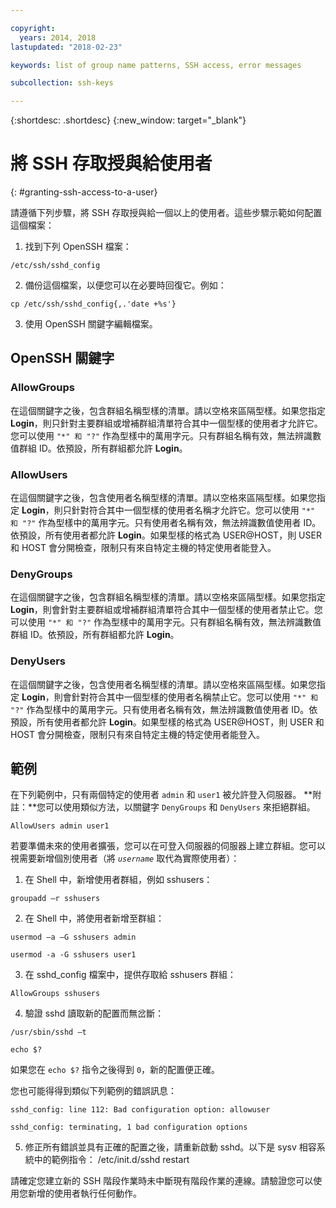 ```yaml
---

copyright:
  years: 2014, 2018
lastupdated: "2018-02-23"

keywords: list of group name patterns, SSH access, error messages

subcollection: ssh-keys

---
```


{:shortdesc: .shortdesc}
{:new_window: target="_blank"}

# 將 SSH 存取授與給使用者
{: #granting-ssh-access-to-a-user}

請遵循下列步驟，將 SSH 存取授與給一個以上的使用者。這些步驟示範如何配置這個檔案：

1. 找到下列 OpenSSH 檔案：
```
/etc/ssh/sshd_config
```

2. 備份這個檔案，以便您可以在必要時回復它。例如：
```
cp /etc/ssh/sshd_config{,.'date +%s'}
```

3. 使用 OpenSSH 關鍵字編輯檔案。


## OpenSSH 關鍵字

### AllowGroups

在這個關鍵字之後，包含群組名稱型樣的清單。請以空格來區隔型樣。如果您指定 **Login**，則只針對主要群組或增補群組清單符合其中一個型樣的使用者才允許它。您可以使用 `"*" 和 "?"` 作為型樣中的萬用字元。只有群組名稱有效，無法辨識數值群組 ID。依預設，所有群組都允許 **Login**。

### AllowUsers

在這個關鍵字之後，包含使用者名稱型樣的清單。請以空格來區隔型樣。如果您指定 **Login**，則只針對符合其中一個型樣的使用者名稱才允許它。您可以使用 `"*" 和 "?"` 作為型樣中的萬用字元。只有使用者名稱有效，無法辨識數值使用者 ID。依預設，所有使用者都允許 **Login**。如果型樣的格式為 USER@HOST，則 USER 和 HOST 會分開檢查，限制只有來自特定主機的特定使用者能登入。

### DenyGroups

在這個關鍵字之後，包含群組名稱型樣的清單。請以空格來區隔型樣。如果您指定 **Login**，則會針對主要群組或增補群組清單符合其中一個型樣的使用者禁止它。您可以使用 `"*" 和 "?"` 作為型樣中的萬用字元。只有群組名稱有效，無法辨識數值群組 ID。依預設，所有群組都允許 **Login**。

### DenyUsers

在這個關鍵字之後，包含使用者名稱型樣的清單。請以空格來區隔型樣。如果您指定 **Login**，則會針對符合其中一個型樣的使用者名稱禁止它。您可以使用 `"*" 和 "?"` 作為型樣中的萬用字元。只有使用者名稱有效，無法辨識數值使用者 ID。依預設，所有使用者都允許 **Login**。如果型樣的格式為 USER@HOST，則 USER 和 HOST 會分開檢查，限制只有來自特定主機的特定使用者能登入。

## 範例

在下列範例中，只有兩個特定的使用者 `admin` 和 `user1` 被允許登入伺服器。
**附註：**您可以使用類似方法，以關鍵字 `DenyGroups` 和 `DenyUsers` 來拒絕群組。
```
AllowUsers admin user1
```

若要準備未來的使用者擴張，您可以在可登入伺服器的伺服器上建立群組。您可以視需要新增個別使用者（將 *`username`* 取代為實際使用者）：

1. 在 Shell 中，新增使用者群組，例如 sshusers：
```
groupadd –r sshusers
```

2. 在 Shell 中，將使用者新增至群組：
```
usermod –a –G sshusers admin
```
```
usermod -a -G sshusers user1
```

3. 在 sshd_config 檔案中，提供存取給 sshusers 群組：
```
AllowGroups sshusers
```

4. 驗證 sshd 讀取新的配置而無岔斷：
```
/usr/sbin/sshd –t
```

```
echo $?
```

  如果您在 `echo $?` 指令之後得到 `0`，新的配置便正確。

  您也可能得得到類似下列範例的錯誤訊息：
```
sshd_config: line 112: Bad configuration option: allowuser
```

```
sshd_config: terminating, 1 bad configuration options
```

5. 修正所有錯誤並具有正確的配置之後，請重新啟動 sshd。以下是 sysv 相容系統中的範例指令：
  /etc/init.d/sshd restart

請確定您建立新的 SSH 階段作業時未中斷現有階段作業的連線。請驗證您可以使用您新增的使用者執行任何動作。
